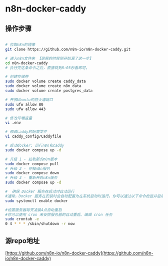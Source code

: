 # n8n-docker-caddy


## 操作步骤
```bash

# 拉取n8n的镜像
git clone https://github.com/n8n-io/n8n-docker-caddy.git

# 进入n8n文件夹 【录屏的时候刚开始漏了这一步】
cd n8n-docker-caddy
# 执行完这条命令之后，直接跳到6:03秒看即可。

# 创建存储卷
sudo docker volume create caddy_data
sudo docker volume create n8n_data
sudo docker volume create postgres_data

# 开放Ubuntu的防火墙端口
sudo ufw allow 80
sudo ufw allow 443

# 修改环境变量
vi .env

# 修改caddy的配置文件
vi caddy_config/Caddyfile

# 启动docker: 运行n8n和caddy
sudo docker compose up -d

# 升级 1 - 拉取新的n8n版本
sudo docker compose pull
# 升级 2 - 停掉n8n服务
sudo docker compose down
# 升级 3 - 重新开启n8n服务
sudo docker compose up -d

#  确保 Docker 服务在启动时自动运行
#通常，Docker 服务在安装时会自动配置为在系统启动时运行。你可以通过以下命令检查并启用它：
sudo systemctl enable docker

#设置服务器每天凌晨4点自动重启
#你可以使用 cron 来安排服务器的自动重启。编辑 cron 任务
sudo crontab -e
0 4 * * * /sbin/shutdown -r now

```
## 源repo地址
[https://github.com/n8n-io/n8n-docker-caddy](https://github.com/n8n-io/n8n-docker-caddy)
